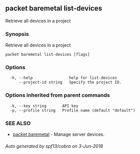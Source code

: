 ## packet baremetal list-devices

Retrieve all devices in a project

### Synopsis

Retrieve all devices in a project

```
packet baremetal list-devices [flags]
```

### Options

```
  -h, --help                help for list-devices
      --project-id string   Specify the project ID.
```

### Options inherited from parent commands

```
  -k, --key string       API key
  -p, --profile string   Profile name (default "default")
```

### SEE ALSO

* [packet baremetal](packet_baremetal.md)	 - Manage server devices.

###### Auto generated by spf13/cobra on 3-Jun-2018

